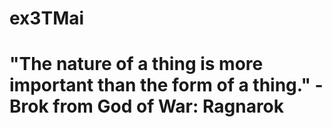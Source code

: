 # ex3TMai
# "The nature of a thing is more important than the form of a thing." - Brok from God of War: Ragnarok
